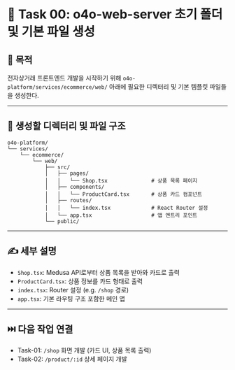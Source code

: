 
# 🧱 Task 00: o4o-web-server 초기 폴더 및 기본 파일 생성

## 📌 목적
전자상거래 프론트엔드 개발을 시작하기 위해 `o4o-platform/services/ecommerce/web/` 아래에 필요한 디렉터리 및 기본 템플릿 파일들을 생성한다.

---

## 📂 생성할 디렉터리 및 파일 구조

```
o4o-platform/
└── services/
    └── ecommerce/
        └── web/
            ├── src/
            │   ├── pages/
            │   │   └── Shop.tsx              # 상품 목록 페이지
            │   ├── components/
            │   │   └── ProductCard.tsx       # 상품 카드 컴포넌트
            │   ├── routes/
            │   │   └── index.tsx             # React Router 설정
            │   └── app.tsx                   # 앱 엔트리 포인트
            └── public/
```

---

## ✍️ 세부 설명

- `Shop.tsx`: Medusa API로부터 상품 목록을 받아와 카드로 출력
- `ProductCard.tsx`: 상품 정보를 카드 형태로 출력
- `index.tsx`: Router 설정 (e.g. `/shop` 경로)
- `app.tsx`: 기본 라우팅 구조 포함한 메인 앱

---

## ⏭️ 다음 작업 연결

- Task-01: `/shop` 화면 개발 (카드 UI, 상품 목록 출력)
- Task-02: `/product/:id` 상세 페이지 개발
